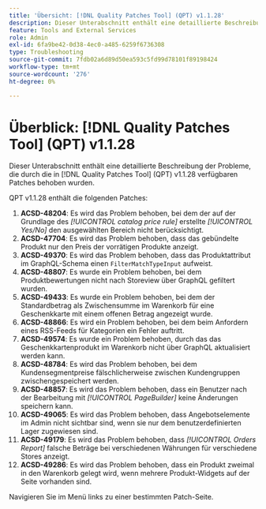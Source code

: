 ```yaml
---
title: 'Übersicht: [!DNL Quality Patches Tool] (QPT) v1.1.28'
description: Dieser Unterabschnitt enthält eine detaillierte Beschreibung der Probleme, die durch die in Version 1.1.28  [!DNL Quality Patches Tool]  Patches behoben wurden.
feature: Tools and External Services
role: Admin
exl-id: 6fa9be42-0d38-4ec0-a485-6259f6736308
type: Troubleshooting
source-git-commit: 7fdb02a6d89d50ea593c5fd99d78101f89198424
workflow-type: tm+mt
source-wordcount: '276'
ht-degree: 0%

---
```


# Überblick: [!DNL Quality Patches Tool] (QPT) v1.1.28

Dieser Unterabschnitt enthält eine detaillierte Beschreibung der Probleme, die durch die in [!DNL Quality Patches Tool] (QPT) v1.1.28 verfügbaren Patches behoben wurden.

QPT v1.1.28 enthält die folgenden Patches:

1. **ACSD-48204**: Es wird das Problem behoben, bei dem der auf der Grundlage des *[!UICONTROL catalog price rule]* erstellte *[!UICONTROL Yes/No]* den ausgewählten Bereich nicht berücksichtigt.
1. **ACSD-47704**: Es wird das Problem behoben, dass das gebündelte Produkt nur den Preis der vorrätigen Produkte anzeigt.
1. **ACSD-49370**: Es wird das Problem behoben, dass das Produktattribut im GraphQL-Schema einen `FilterMatchTypeInput` aufweist.
1. **ACSD-48807**: Es wurde ein Problem behoben, bei dem Produktbewertungen nicht nach Storeview über GraphQL gefiltert wurden.
1. **ACSD-49433**: Es wurde ein Problem behoben, bei dem der Standardbetrag als Zwischensumme im Warenkorb für eine Geschenkkarte mit einem offenen Betrag angezeigt wurde.
1. **ACSD-48866**: Es wird ein Problem behoben, bei dem beim Anfordern eines RSS-Feeds für Kategorien ein Fehler auftritt.
1. **ACSD-49574**: Es wurde ein Problem behoben, durch das das Geschenkkartenprodukt im Warenkorb nicht über GraphQL aktualisiert werden kann.
1. **ACSD-48784**: Es wird das Problem behoben, bei dem Kundensegmentpreise fälschlicherweise zwischen Kundengruppen zwischengespeichert werden.
1. **ACSD-48857**: Es wird das Problem behoben, dass ein Benutzer nach der Bearbeitung mit *[!UICONTROL PageBuilder]* keine Änderungen speichern kann.
1. **ACSD-49065**: Es wird das Problem behoben, dass Angebotselemente im Admin nicht sichtbar sind, wenn sie nur dem benutzerdefinierten Lager zugewiesen sind.
1. **ACSD-49179**: Es wird das Problem behoben, dass *[!UICONTROL Orders Report]* falsche Beträge bei verschiedenen Währungen für verschiedene Stores anzeigt.
1. **ACSD-49286**: Es wird das Problem behoben, dass ein Produkt zweimal in den Warenkorb gelegt wird, wenn mehrere Produkt-Widgets auf der Seite vorhanden sind.

Navigieren Sie im Menü links zu einer bestimmten Patch-Seite.
